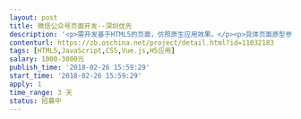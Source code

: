```yaml
---                
layout: post       
title: 微信公众号页面开发--深圳优先           
description: '<p>需开发基于HTML5的页面，仿照原生应用效果。</p><p>具体页面原型参见：</p><p>http://team-smart-hotel.gitee.io/docs-hotel-smart/dist/html/ctrlpage-prototype.html</p>'     
contenturl: https://zb.oschina.net/project/detail.html?id=11032183      
tags: [HTML5,JavaScript,CSS,Vue.js,H5应用]            
salary: 1000-3000元          
publish_time: '2018-02-26 15:59:29'         
start_time: '2018-02-26 15:59:29'           
apply: 1                   
time_range: 3 天              
status: 招募中                  
---                 
```

